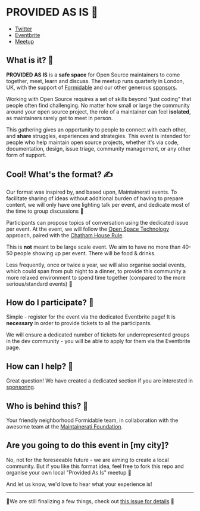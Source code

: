 # PROVIDED AS IS ️🧩

- [Twitter](https://twitter.com/ProvidedAsIs)
- [Eventbrite](https://www.eventbrite.com/o/provided-as-is-london-26805041977)
- [Meetup](https://www.meetup.com/formidable-london/)

## What is it? 🤔

**PROVIDED AS IS** is a **safe space** for Open Source maintainers to come together, meet, learn and discuss. The meetup runs quarterly in London, UK, with the support of [Formidable](https://github.com/formidablelabs) and our other generous [sponsors](SPONSORING.md).

Working with Open Source requires a set of skills beyond "just coding" that people often find challenging. No matter how small or large the community around your open source project, the role of a maintainer can feel **isolated**, as maintainers rarely get to meet in person.

This gathering gives an opportunity to people to connect with each other, and **share** struggles, experiences and strategies. This event is intended for people who help maintain open source projects, whether it's via code, documentation, design, issue triage, community management, or any other form of support.

## Cool! What's the format? ✍️

Our format was inspired by, and based upon, Maintainerati events. To facilitate sharing of ideas without additional burden of having to prepare content, we will only have one lighting talk per event, and dedicate most of the time to group discussions 👐

Participants can propose topics of conversation using the dedicated issue per event. At the event, we will follow the [Open Space Technology](https://en.wikipedia.org/wiki/Open_Space_Technology) approach, paired with the [Chatham House Rule](https://www.chathamhouse.org/chatham-house-rule#).

This is **not** meant to be large scale event. We aim to have no more than 40-50 people showing up per event. There will be food & drinks.

Less frequently, once or twice a year, we will also organise social events, which could span from pub night to a dinner, to provide this community a more relaxed environment to spend time together (compared to the more serious/standard events) 🥂

## How do I participate? 🙌

Simple - register for the event via the dedicated Eventbrite page! It is **necessary** in order to provide tickets to all the participants.

We will ensure a dedicated number of tickets for underrepresented groups in the dev community - you will be able to apply for them via the Eventbrite page.

## How can I help? 🤗

Great question! We have created a dedicated section if you are interested in [sponsoring](/SPONSORING.md).

## Who is behind this? 🧐

Your friendly neighborhood Formidable team, in collaboration with the awesome team at the [Maintainerati Foundation](https://maintainerati.org).

## Are you going to do this event in [my city]?

No, not for the foreseeable future - we are aiming to create a local community. But if you like this format idea, feel free to fork this repo and organise your own local "Provided As Is" meetup 🤗

And let us know, we'd love to hear what your experience is!

---

🚧We are still finalizing a few things, check out [this issue for details](https://github.com/FormidableLabs/provided-as-is/issues/3) 🚧
